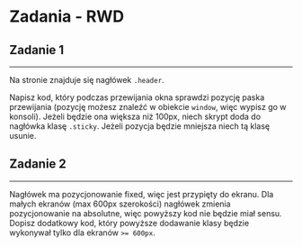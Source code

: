 # Zadania - RWD


## Zadanie 1
--------------------------
Na stronie znajduje się nagłówek `.header`.

Napisz kod, który podczas przewijania okna sprawdzi pozycję paska przewijania (pozycję możesz znaleźć w obiekcie `window`, więc wypisz go w konsoli). Jeżeli będzie ona większa niż 100px, niech skrypt doda do nagłówka klasę `.sticky`. Jeżeli pozycja będzie mniejsza niech tą klasę usunie.


## Zadanie 2
--------------------------
Nagłówek ma pozycjonowanie fixed, więc jest przypięty do ekranu. Dla małych ekranów (max 600px szerokości) nagłówek zmienia pozycjonowanie na absolutne, więc powyższy kod nie będzie miał sensu. Dopisz dodatkowy kod, który powyższe dodawanie klasy będzie wykonywał tylko dla ekranów `>= 600px`.